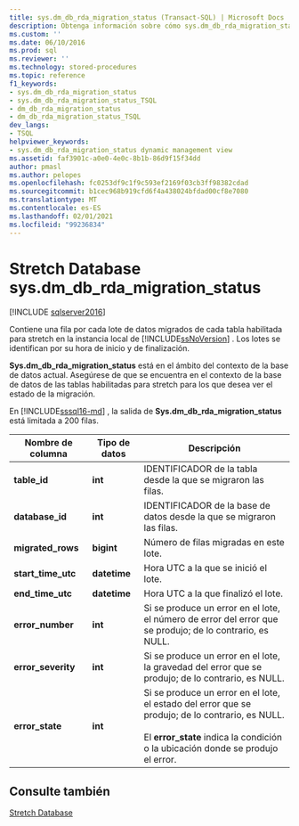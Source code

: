 ```yaml
---
title: sys.dm_db_rda_migration_status (Transact-SQL) | Microsoft Docs
description: Obtenga información sobre cómo sys.dm_db_rda_migration_status contiene una fila por cada lote de datos migrados de cada tabla habilitada para stretch en la instancia local de SQL Server.
ms.custom: ''
ms.date: 06/10/2016
ms.prod: sql
ms.reviewer: ''
ms.technology: stored-procedures
ms.topic: reference
f1_keywords:
- sys.dm_db_rda_migration_status
- sys.dm_db_rda_migration_status_TSQL
- dm_db_rda_migration_status
- dm_db_rda_migration_status_TSQL
dev_langs:
- TSQL
helpviewer_keywords:
- sys.dm_db_rda_migration_status dynamic management view
ms.assetid: faf3901c-a0e0-4e0c-8b1b-86d9f15f34dd
author: pmasl
ms.author: pelopes
ms.openlocfilehash: fc0253df9c1f9c593ef2169f03cb3ff98382cdad
ms.sourcegitcommit: b1cec968b919cfd6f4a438024bfdad00cf8e7080
ms.translationtype: MT
ms.contentlocale: es-ES
ms.lasthandoff: 02/01/2021
ms.locfileid: "99236834"
---
```

# <a name="stretch-database---sysdm_db_rda_migration_status"></a>Stretch Database sys.dm_db_rda_migration_status
[!INCLUDE [sqlserver2016](../../includes/applies-to-version/sqlserver2016.md)]

  Contiene una fila por cada lote de datos migrados de cada tabla habilitada para stretch en la instancia local de [!INCLUDE[ssNoVersion](../../includes/ssnoversion-md.md)] . Los lotes se identifican por su hora de inicio y de finalización.  
  
 **Sys.dm_db_rda_migration_status** está en el ámbito del contexto de la base de datos actual. Asegúrese de que se encuentra en el contexto de la base de datos de las tablas habilitadas para stretch para los que desea ver el estado de la migración.  
  
 En [!INCLUDE[sssql16-md](../../includes/sssql16-md.md)] , la salida de **Sys.dm_db_rda_migration_status** está limitada a 200 filas.  
  
|Nombre de columna|Tipo de datos|Descripción|  
|-----------------|---------------|-----------------|  
|**table_id**|**int**|IDENTIFICADOR de la tabla desde la que se migraron las filas.|  
|**database_id**|**int**|IDENTIFICADOR de la base de datos desde la que se migraron las filas.|  
|**migrated_rows**|**bigint**|Número de filas migradas en este lote.|  
|**start_time_utc**|**datetime**|Hora UTC a la que se inició el lote.|  
|**end_time_utc**|**datetime**|Hora UTC a la que finalizó el lote.|  
|**error_number**|**int**|Si se produce un error en el lote, el número de error del error que se produjo; de lo contrario, es NULL.|  
|**error_severity**|**int**|Si se produce un error en el lote, la gravedad del error que se produjo; de lo contrario, es NULL.|  
|**error_state**|**int**|Si se produce un error en el lote, el estado del error que se produjo; de lo contrario, es NULL.<br /><br /> El **error_state** indica la condición o la ubicación donde se produjo el error.|  
  
## <a name="see-also"></a>Consulte también  
 [Stretch Database](../../sql-server/stretch-database/stretch-database.md)  
  
  
